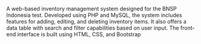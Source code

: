 A web-based inventory management system designed for the BNSP Indonesia test. Developed using PHP and MySQL, the system includes features for adding, editing, and deleting inventory items. It also offers a data table with search and filter capabilities based on user input. The front-end interface is built using HTML, CSS, and Bootstrap
